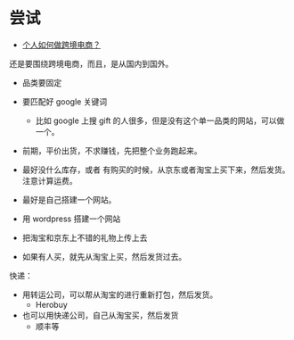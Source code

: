 # 尝试


- [个人如何做跨境电商？](https://www.zhihu.com/question/26070928)

还是要围绕跨境电商，而且，是从国内到国外。



- 品类要固定
- 要匹配好 google 关键词
  - 比如 google 上搜 gift 的人很多，但是没有这个单一品类的网站，可以做一个。
- 前期，平价出货，不求赚钱，先把整个业务跑起来。
- 最好没什么库存，或者 有购买的时候，从京东或者淘宝上买下来，然后发货。注意计算运费。
- 最好是自己搭建一个网站。




- 用 wordpress 搭建一个网站
- 把淘宝和京东上不错的礼物上传上去
- 如果有人买，就先从淘宝上买，然后发货过去。


快递：

- 用转运公司，可以帮从淘宝的进行重新打包，然后发货。
  - Herobuy
- 也可以用快递公司，自己从淘宝买，然后发货
  - 顺丰等